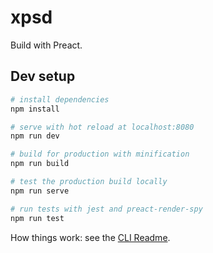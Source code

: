 # xpsd

Build with Preact.

## Dev setup

``` bash
# install dependencies
npm install

# serve with hot reload at localhost:8080
npm run dev

# build for production with minification
npm run build

# test the production build locally
npm run serve

# run tests with jest and preact-render-spy 
npm run test
```

How things work: see the [CLI Readme](https://github.com/developit/preact-cli/blob/master/README.md).
